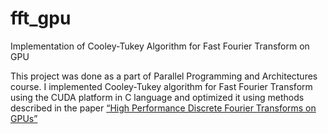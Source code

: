 # fft_gpu
Implementation of Cooley-Tukey Algorithm for Fast Fourier Transform on GPU

This project was done as a part of Parallel Programming and Architectures course. 
I implemented Cooley-Tukey algorithm for Fast Fourier Transform using the CUDA platform in C language and optimized it using methods described in the paper [“High Performance Discrete Fourier Transforms on GPUs”](http://citeseerx.ist.psu.edu/viewdoc/download?doi=10.1.1.566.425&rep=rep1&type=pdf) 
